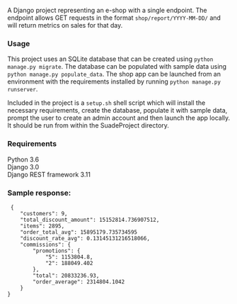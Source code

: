 A Django project representing an e-shop with a single endpoint. The endpoint allows GET requests in the format
`shop/report/YYYY-MM-DD/` and will return metrics on sales for that day.

### Usage
This project uses an SQLite database that can be created using `python manage.py migrate`. The database can be populated
with sample data using `python manage.py populate_data`. The shop app can be launched from an environment with the
requirements installed by running `python manage.py runserver`.

Included in the project is a `setup.sh` shell script which will install the necessary requirements,
create the database, populate it with sample data, prompt the user to create an admin account and then launch the app
locally. It should be run from within the SuadeProject directory.

### Requirements
Python 3.6  
Django 3.0  
Django REST framework 3.11

### Sample response:


     {
        "customers": 9,
        "total_discount_amount": 15152814.736907512,
        "items": 2895,
        "order_total_avg": 15895179.735734595
        "discount_rate_avg": 0.13145131216518066,
        "commissions": {
            "promotions": {
                "5": 1153804.8,
                "2": 188049.402
            },
            "total": 20833236.93,
            "order_average": 2314804.1042
        }
    }


